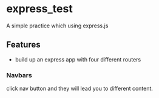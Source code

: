 # express_test
A simple practice which using express.js

## Features
- build up an express app with four different routers

### Navbars
click nav button and they will lead you to different content.